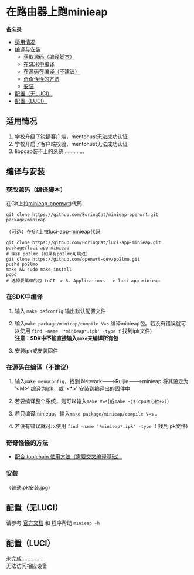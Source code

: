 # 在路由器上跑minieap <!-- omit in toc -->
**备忘录**  

- [适用情况](#适用情况)
- [编译与安装](#编译与安装)
  - [获取源码（编译脚本）](#获取源码编译脚本)
  - [在SDK中编译](#在sdk中编译)
  - [在源码在编译（不建议）](#在源码在编译不建议)
  - [奇奇怪怪的方法](#奇奇怪怪的方法)
  - [安装](#安装)
- [配置（无LUCI）](#配置无luci)
- [配置（LUCI）](#配置luci)

## 适用情况
1. 学校升级了锐捷客户端，mentohust无法成功认证
2. 学校开启了客户端校验，mentohust无法成功认证
3. libpcap装不上的系统..............

## 编译与安装
### 获取源码（编译脚本）
在Git上拉[minieap-openwrt](https://github.com/BoringCat/minieap-openwrt))代码

```
git clone https://github.com/BoringCat/minieap-openwrt.git package/minieap
```

（可选）在Git上拉[luci-app-minieap](https://github.com/BoringCat/luci-app-minieap)代码

```
git clone https://github.com/BoringCat/luci-app-minieap.git package/luci-app-minieap
# 编译 po2lmo (如果有po2lmo可跳过)
git clone https://github.com/openwrt-dev/po2lmo.git
pushd po2lmo
make && sudo make install
popd
# 选择要编译的包 LuCI -> 3. Applications --> luci-app-minieap
```

### 在SDK中编译
1. 输入 `make defconfig` 输出默认配置文件

2. 输入`make package/minieap/compile V=s` 编译minieap包。若没有错误就可以使用 `find -name '*minieap*.ipk' -type f` 找到ipk文件)  
   **注意：SDK中不能直接输入`make`来编译所有包**


3. 安装ipk或安装固件

### 在源码在编译（不建议）
1. 输入`make menuconfig`，找到 Network--->Ruijie--->minieap 将其设定为 '<M\>' 编译为ipk，或 '<\*>' 安装到编译出的固件中

2. 若要编译整个系统，则可以输入`make V=s`(或`make -j$(cpu核心数+2)`)

3. 若只编译minieap，输入`make package/minieap/compile V=s` 。

4. 若没有错误就可以使用 `find -name '*minieap*.ipk' -type f` 找到ipk文件)  

### 奇奇怪怪的方法
* [配合 toolchain 使用方法（需要交叉编译基础）](https://github.com/BoringCat/minieap-openwrt#%E9%85%8D%E5%90%88-toolchain-%E4%BD%BF%E7%94%A8%E6%96%B9%E6%B3%95%E9%9C%80%E8%A6%81%E4%BA%A4%E5%8F%89%E7%BC%96%E8%AF%91%E5%9F%BA%E7%A1%80)


### 安装
（普通ipk安装.jpg）

## 配置（无LUCI）
请参考 [官方文档][1] 和 程序帮助 `minieap -h`

## 配置（LUCI）
未完成...............  
无法访问相应设备


[1]: https://github.com/updateing/minieap/blob/master/README.md